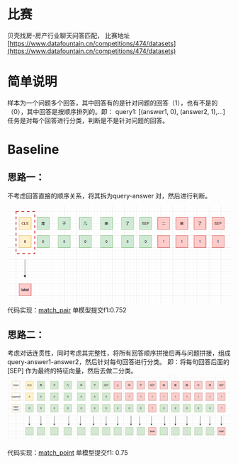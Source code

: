 # 比赛
贝壳找房-房产行业聊天问答匹配， 比赛地址[https://www.datafountain.cn/competitions/474/datasets](https://www.datafountain.cn/competitions/474/datasets)

# 简单说明
样本为一个问题多个回答，其中回答有的是针对问题的回答（1），也有不是的（0），其中回答是按顺序排列的。即：
query1: [(answer1, 0), (answer2, 1),...]
任务是对每个回答进行分类，判断是不是针对问题的回答。

# Baseline
## 思路一：
不考虑回答直接的顺序关系，将其拆为query-answer 对，然后进行判断。

![](./img/pair.png)
代码实现：[match_pair](https://github.com/xv44586/ccf_2020_qa_match/ccf_2020_qa_match_pair.py)
单模型提交f1:0.752

## 思路二：
考虑对话连贯性，同时考虑其完整性，将所有回答顺序拼接后再与问题拼接，组成query-answer1-answer2，然后针对每句回答进行分类。
即：将每句回答后面的[SEP] 作为最终的特征向量，然后去做二分类。
![](./img/point.png)

代码实现：[match_point](https://github.com/xv44586/ccf_2020_qa_match/ccf_2020_qa_match_point.py)
单模型提交f1: 0.75